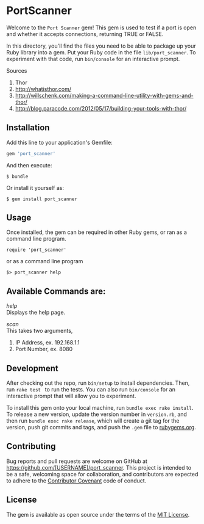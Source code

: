 # PortScanner

Welcome to the `Port Scanner` gem! This gem is used to test if a port is open and whether it accepts connections, returning TRUE or FALSE.

In this directory, you'll find the files you need to be able to package up your Ruby library into a gem. Put your Ruby code in the file `lib/port_scanner`. To experiment with that code, run `bin/console` for an interactive prompt.

Sources  
1. Thor
  1. http://whatisthor.com/
  2. http://willschenk.com/making-a-command-line-utility-with-gems-and-thor/
  3. http://blog.paracode.com/2012/05/17/building-your-tools-with-thor/


## Installation

Add this line to your application's Gemfile:

```ruby
gem 'port_scanner'
```

And then execute:

    $ bundle

Or install it yourself as:

    $ gem install port_scanner

## Usage

Once installed, the gem can be required in other Ruby gems, or ran as a command line program.

```
require 'port_scanner'
```

or as a command line program

```
$> port_scanner help
```

## Available Commands are:

*help*  
Displays the help page.   

*scan*  
This takes two arguments,  
1. IP Address, ex. 192.168.1.1  
2. Port Number, ex. 8080  

## Development

After checking out the repo, run `bin/setup` to install dependencies. Then, run `rake test ` to run the tests. You can also run `bin/console` for an interactive prompt that will allow you to experiment.

To install this gem onto your local machine, run `bundle exec rake install`. To release a new version, update the version number in `version.rb`, and then run `bundle exec rake release`, which will create a git tag for the version, push git commits and tags, and push the `.gem` file to [rubygems.org](https://rubygems.org).

## Contributing

Bug reports and pull requests are welcome on GitHub at https://github.com/[USERNAME]/port_scanner. This project is intended to be a safe, welcoming space for collaboration, and contributors are expected to adhere to the [Contributor Covenant](contributor-covenant.org) code of conduct.


## License

The gem is available as open source under the terms of the [MIT License](http://opensource.org/licenses/MIT).

